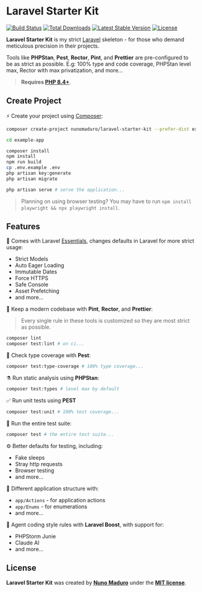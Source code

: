 # Laravel Starter Kit

<p>
    <a href="https://github.com/nunomaduro/laravel-starter-kit/actions"><img src="https://github.com/nunomaduro/laravel-starter-kit/actions/workflows/tests.yml/badge.svg" alt="Build Status"></a>
    <a href="https://packagist.org/packages/nunomaduro/laravel-starter-kit"><img src="https://img.shields.io/packagist/dt/nunomaduro/laravel-starter-kit" alt="Total Downloads"></a>
    <a href="https://packagist.org/packages/nunomaduro/laravel-starter-kit"><img src="https://img.shields.io/packagist/v/nunomaduro/laravel-starter-kit" alt="Latest Stable Version"></a>
    <a href="https://packagist.org/packages/nunomaduro/laravel-starter-kit"><img src="https://img.shields.io/packagist/l/nunomaduro/laravel-starter-kit" alt="License"></a>
</p>

**Laravel Starter Kit** is my strict [Laravel](https://laravel.com) skeleton - for those who demand meticulous precision in their projects.

Tools like **PHPStan**, **Pest**, **Rector**, **Pint**, and **Prettier** are pre-configured to be as strict as possible. E.g: 100% type and code coverage, PHPStan level max, Rector with max privatization, and more...

> **Requires [PHP 8.4+](https://php.net/releases/)**.

## Create Project

⚡️ Create your project using [Composer](https://getcomposer.org):

```bash
composer create-project nunomaduro/laravel-starter-kit --prefer-dist example-app

cd example-app

composer install
npm install
npm run build
cp .env.example .env
php artisan key:generate
php artisan migrate

php artisan serve # serve the application...
```

> Planning on using browser testing? You may have to run `npm install playwright && npx playwright install`.

## Features

🥃 Comes with Laravel [Essentials](https://github.com/nunomaduro/essentials), changes defaults in Laravel for more strict usage:
- Strict Models
- Auto Eager Loading
- Immutable Dates
- Force HTTPS
- Safe Console
- Asset Prefetching
- and more...

🧹 Keep a modern codebase with **Pint**, **Rector**, and **Prettier**:

> Every single rule in these tools is customized so they are most strict as possible.

```bash
composer lint
composer test:lint # on ci...
```

🧨 Check type coverage with **Pest**:
```bash
composer test:type-coverage # 100% type coverage...
```

⚗️ Run static analysis using **PHPStan**:
```bash
composer test:types # level max by default
```

✅ Run unit tests using **PEST**
```bash
composer test:unit # 100% test coverage...
```

🚀 Run the entire test suite:
```bash
composer test # the entire test suite...
```

⚙️ Better defaults for testing, including:
- Fake sleeps
- Stray http requests
- Browser testing
- and more...

💭 Different application structure with:
- `app/Actions` - for application actions
- `app/Enums` - for enumerations
- and more...

🤖 Agent coding style rules with **Laravel Boost**, with support for:
- PHPStorm Junie
- Claude AI
- and more...

## License

**Laravel Starter Kit** was created by **[Nuno Maduro](https://x.com/enunomaduro)** under the **[MIT license](https://opensource.org/licenses/MIT)**.
